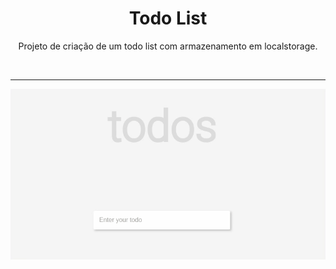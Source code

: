<h1 align="center"> Todo List </h1>

<p align="center"> Projeto de criação de um todo list com armazenamento em localstorage.</p>

</br> <hr>

<p align = "center"><img src= "./.github/Todo List.gif"></p>
